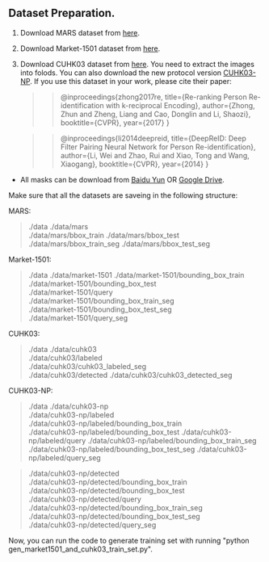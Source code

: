 Dataset Preparation.
---
1) Download MARS dataset from [here](http://www.liangzheng.com.cn/Project/project_mars.html).

2) Download Market-1501 dataset from [here](http://www.liangzheng.org/Project/project_reid.html).

3) Download CUHK03 dataset from [here](https://github.com/zhunzhong07/person-re-ranking). You need to extract the images into folods. You can also download the new protocol version [CUHK03-NP](https://github.com/zhunzhong07/person-re-ranking/tree/master/CUHK03-NP). If you use this dataset in your work, please cite their paper:

    >>@inproceedings{zhong2017re,
      title={Re-ranking Person Re-identification with k-reciprocal Encoding},
      author={Zhong, Zhun and Zheng, Liang and Cao, Donglin and Li, Shaozi},
      booktitle={CVPR},
      year={2017}
    }
    
    >>@inproceedings{li2014deepreid,
    title={DeepReID: Deep Filter Pairing Neural Network for Person Re-identification},
    author={Li, Wei and Zhao, Rui and Xiao, Tong and Wang, Xiaogang},
    booktitle={CVPR},
    year={2014}
    }
    
* All masks can be download from [Baidu Yun](https://pan.baidu.com/s/16ZrlM1f_1_T-eZHmQTTkYg) OR [Google Drive](https://drive.google.com/drive/folders/1QVBDpH0B4k6cXKFYXBJ3HNVET_3gY0to?usp=sharing).

Make sure that all the datasets are saveing in the following structure:

MARS:
>./data 
>./data/mars    
>./data/mars/bbox_train 
>./data/mars/bbox_test  
>./data/mars/bbox_train_seg 
>./data/mars/bbox_test_seg  

Market-1501:
>./data 
>./data/market-1501 
>./data/market-1501/bounding_box_train  
>./data/market-1501/bounding_box_test   
>./data/market-1501/query   
>./data/market-1501/bounding_box_train_seg  
>./data/market-1501/bounding_box_test_seg   
>./data/market-1501/query_seg   

CUHK03:
>./data 
>./data/cuhk03  
>./data/cuhk03/labeled  
>./data/cuhk03/cuhk03_labeled_seg   
>./data/cuhk03/detected 
>./data/cuhk03/cuhk03_detected_seg  

CUHK03-NP:
>./data 
>./data/cuhk03-np   
>./data/cuhk03-np/labeled   
>./data/cuhk03-np/labeled/bounding_box_train    
>./data/cuhk03-np/labeled/bounding_box_test 
>./data/cuhk03-np/labeled/query 
>./data/cuhk03-np/labeled/bounding_box_train_seg    
>./data/cuhk03-np/labeled/bounding_box_test_seg 
>./data/cuhk03-np/labeled/query_seg 

>./data/cuhk03-np/detected  
>./data/cuhk03-np/detected/bounding_box_train   
>./data/cuhk03-np/detected/bounding_box_test    
>./data/cuhk03-np/detected/query    
>./data/cuhk03-np/detected/bounding_box_train_seg   
>./data/cuhk03-np/detected/bounding_box_test_seg    
>./data/cuhk03-np/detected/query_seg    

Now, you can run the code to generate training set with running "python gen_market1501_and_cuhk03_train_set.py".
